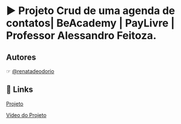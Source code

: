 # ▶ Projeto Crud de uma agenda de contatos| BeAcademy | PayLivre | Professor Alessandro Feitoza.

## Autores

☞ [@renatadeodorio](https://www.github.com/renatadeodorio)


## 🔗 Links

[Projeto](https://github.com/renatadeodorio/beacademy-devstart-crud-contatos-php/tree/master/Projeto)

[Vídeo do Projeto](https://github.com/renatadeodorio/beacademy-devstart-crud-contatos-php/blob/master/Video%20do%20Projeto.mp4)

